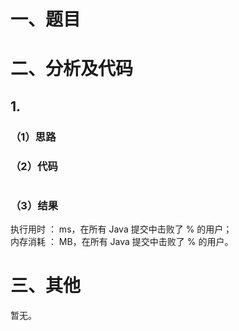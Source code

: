 # 一、题目

# 二、分析及代码    
## 1. 
### （1）思路
  
### （2）代码
```Java

```
### （3）结果
执行用时 ： ms，在所有 Java 提交中击败了 % 的用户；    
内存消耗 ： MB，在所有 Java 提交中击败了 % 的用户。      
# 三、其他
暂无。  
